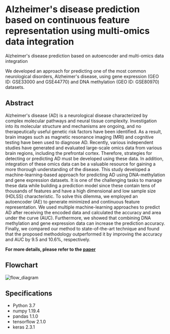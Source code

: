 # Alzheimer's disease prediction based on continuous feature representation using multi-omics data integration
Alzheimer's disease prediction based on autoencoder and multi-omics data integration

We developed an approach for predicting one of the most common neurological disorders, Alzheimer's disease, using gene expression (GEO ID: GSE33000 and GSE44770) and DNA methylation (GEO ID: GSE80970) datasets.

## Abstract
Alzheimer's disease (AD) is a neurological disease characterized by complex molecular pathways and neural tissue complexity. Investigation into its molecular structure and mechanisms are ongoing, and no therapeutically useful genetic risk factors have been identified. As a result, brain images such as magnetic resonance imaging (MRI) and cognitive testing have been used to diagnose AD. Recently, various independent studies have generated and evaluated large-scale omics data from various brain regions, including the prefrontal cortex. Therefore, strategies for detecting or predicting AD must be developed using these data. In addition, integration of these omics data can be a valuable resource for gaining a more thorough understanding of the disease. This study developed a machine-learning-based approach for predicting AD using DNA-methylation and gene expression datasets. It is one of the challenging tasks to manage these data while building a prediction model since these contain tens of thousands of features and have a high dimensional and low sample size (HDLSS) characteristic. To solve this dilemma, we employed an autoencoder (AE) to generate minimized and continuous feature representation. We used multiple machine-learning approaches to predict AD after receiving the encoded data and calculated the accuracy and area under the curve (AUC). Furthermore, we showed that combining DNA methylation and gene expression data can increase the prediction accuracy. Finally, we compared our method to state-of-the-art technique and found that the proposed methodology outperformed it by improving the accuracy and AUC by 9.5 and 10.6%, respectively.

**For more details, please refer to the [paper](https://doi.org/10.1016/j.chemolab.2022.104536)**


## Flowchart
![flow_diagram](https://user-images.githubusercontent.com/80881943/129854424-7209e13d-558f-41cd-9300-4c40ca473b15.png)



## Specifications
* Python 3.7
* numpy 1.19.4
* pandas 1.1.0
* tensorflow 2.1.0
* keras 2.3.1

